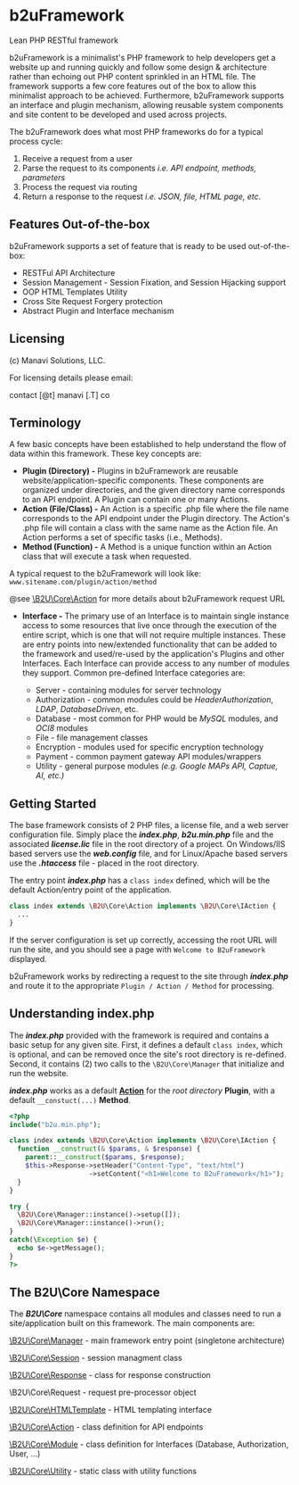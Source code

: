 # b2uFramework
Lean PHP RESTful framework

b2uFramework is a minimalist's PHP framework to help developers get a website up and running quickly and follow some design & architecture rather than echoing out PHP content sprinkled in an HTML file. The framework supports a few core features out of the box to allow this minimalist approach to be achieved. Furthermore, b2uFramework supports an interface and plugin mechanism, allowing reusable system components and site content to be developed and used across projects.

The b2uFramework does what most PHP frameworks do for a typical process cycle:
1. Receive a request from a user
2. Parse the request to its components _i.e. API endpoint, methods, parameters_
3. Process the request via routing
4. Return a response to the request _i.e. JSON, file, HTML page, etc._

## Features Out-of-the-box
b2uFramework supports a set of feature that is ready to be used out-of-the-box:

* RESTFul API Architecture
* Session Management - Session Fixation, and Session Hijacking support
* OOP HTML Templates Utility
* Cross Site Request Forgery protection
* Abstract Plugin and Interface mechanism

## Licensing
(c) Manavi Solutions, LLC.

For licensing details please email:

contact [@t] manavi [.T] co

## Terminology
A few basic concepts have been established to help understand the flow of data within this framework. These key concepts are:
* **Plugin (Directory) -** Plugins in b2uFramework are reusable website/application-specific components. These components are organized under directories, and the given directory name corresponds to an API endpoint. A Plugin can contain one or many Actions.
* **Action (File/Class) -** An Action is a specific .php file where the file name corresponds to the API endpoint under the Plugin directory. The Action's .php file will contain a class with the same name as the Action file. An Action performs a set of specific tasks (i.e., Methods). 
* **Method (Function) -** A Method is a unique function within an Action class that will execute a task when requested.

A typical request to the b2uFramework will look like: `www.sitename.com/plugin/action/method`

@see [\B2U\Core\Action](https://github.com/bob2u/b2uFramework-public/blob/master/README/README_ACTION.md#b2ucoreaction) for more details about b2uFramework request URL

* **Interface -** The primary use of an Interface is to maintain single instance access to some resources that live once through the execution of the entire script, which is one that will not require multiple instances. These are entry points into new/extended functionality that can be added to the framework and used/re-used by the application's Plugins and other Interfaces. Each Interface can provide access to any number of modules they support. Common pre-defined Interface categories are:

  * Server - containing modules for server technology
  * Authorization - common modules could be _HeaderAuthorization_, _LDAP_, _DatabaseDriven_, etc.
  * Database - most common for PHP would be _MySQL_ modules, and _OCI8_ modules
  * File - file management classes
  * Encryption - modules used for specific encryption technology
  * Payment - common payment gateway API modules/wrappers
  * Utility - general purpose modules _(e.g. Google MAPs API, Captue, AI, etc.)_

## Getting Started
The base framework consists of 2 PHP files, a license file, and a web server configuration file. Simply place the ***index.php***, ***b2u.min.php*** file and the associated ***license.lic*** file in the root directory of a project. On Windows/IIS based servers use the ***web.config*** file, and for Linux/Apache based servers use the ***.htaccess*** file - placed in the root directory.

The entry point ***index.php*** has a `class index` defined, which will be the default Action/entry point of the application.

```PHP 
class index extends \B2U\Core\Action implements \B2U\Core\IAction {	
  ...
}
```
If the server configuration is set up correctly, accessing the root URL will run the site, and you should see a page with `Welcome to B2uFramework` displayed.

b2uFramework works by redirecting a request to the site through ***index.php*** and route it to the appropriate `Plugin / Action / Method` for processing.

## Understanding index.php
The ***index.php*** provided with the framework is required and contains a basic setup for any given site. First, it defines a default `class index`, which is optional, and can be removed once the site's root directory is re-defined. Second, it contains (2) two calls to the `\B2U\Core\Manager` that initialize and run the website. 

***index.php*** works as a default [**Action**](https://github.com/bob2u/b2uFramework-public/blob/master/README/README_ACTION.md#b2ucoreaction) for the _root directory_ **Plugin**, with a default `__constuct(...)` **Method**.
```php
<?php
include("b2u.min.php");

class index extends \B2U\Core\Action implements \B2U\Core\IAction {	
  function __construct(& $params, & $response) {
    parent::__construct($params, $response);
    $this->Response->setHeader("Content-Type", "text/html")
                    ->setContent("<h1>Welcome to B2uFramework</h1>");
  }
}

try {
  \B2U\Core\Manager::instance()->setup([]);
  \B2U\Core\Manager::instance()->run();
}
catch(\Exception $e) {
  echo $e->getMessage();
}
?>
```

## The B2U\Core Namespace
The ***B2U\Core*** namespace contains all modules and classes need to run a site/application built on this framework. The main components are:

[\B2U\Core\Manager](https://github.com/bob2u/b2uFramework-public/blob/master/README/README_MANAGER.md#b2ucoremanager) - main framework entry point (singletone architecture)

[\B2U\Core\Session](https://github.com/bob2u/b2uFramework-public/blob/master/README/README_SESSION.md#b2ucoresession) - session managment class

[\B2U\Core\Response](https://github.com/bob2u/b2uFramework-public/blob/master/README/README_RESPONSE.md#b2ucoreresponse) - class for response construction

\B2U\Core\Request - request pre-processor object

[\B2U\Core\HTMLTemplate](https://github.com/bob2u/b2uFramework-public/blob/master/README/README_TEMPLATE.md#b2ucorehtmltemplate) - HTML templating interface

[\B2U\Core\Action](https://github.com/bob2u/b2uFramework-public/blob/master/README/README_ACTION.md#b2ucoreaction) - class definition for API endpoints

[\B2U\Core\Module](https://github.com/bob2u/b2uFramework-public/blob/master/README/README_MODULE.md#b2ucoremodule) - class definition for Interfaces (Database, Authorization, User, ...)

[\B2U\Core\Utility](https://github.com/bob2u/b2uFramework-public/blob/master/README/README_UTILITY.md#b2ucoreutility) - static class with utility functions
